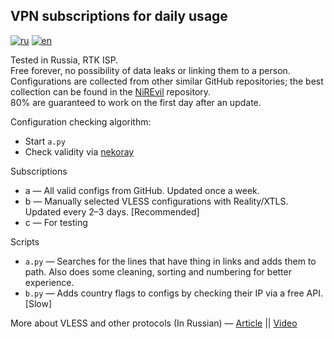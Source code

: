 ## VPN subscriptions for daily usage
[![ru](https://img.shields.io/badge/lang-ru-green.svg)](https://github.com/y9felix/s/blob/main/README.md)
[![en](https://img.shields.io/badge/lang-en-yellow.svg)](https://github.com/y9felix/s/blob/main/README.en.md)

Tested in Russia, RTK ISP.  
Free forever, no possibility of data leaks or linking them to a person.  
Configurations are collected from other similar GitHub repositories; the best collection can be found in the [NiREvil](https://github.com/NiREvil/vless?tab=readme-ov-file#xray) repository.  
80% are guaranteed to work on the first day after an update.

Configuration checking algorithm:
- Start `a.py`
- Check validity via [nekoray](https://github.com/MatsuriDayo/nekoray)

Subscriptions
- a — All valid configs from GitHub. Updated once a week.
- b — Manually selected VLESS configurations with Reality/XTLS. Updated every 2–3 days. [Recommended]
- c — For testing

Scripts
- `a.py` — Searches for the lines that have thing in links and adds them to path. Also does some cleaning, sorting and numbering for better experience.
- `b.py` — Adds country flags to configs by checking their IP via a free API. [Slow]

More about VLESS and other protocols (In Russian) — [Article](https://habr.com/ru/articles/727868/) || [Video](https://www.youtube.com/watch?v=Ajy1lS9qJbs)
